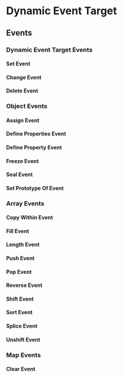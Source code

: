 # Dynamic Event Target
## Events

### Dynamic Event Target Events
#### Set Event
#### Change Event
#### Delete Event

### Object Events
#### Assign Event
#### Define Properties Event
#### Define Property Event
#### Freeze Event
#### Seal Event
#### Set Prototype Of Event

### Array Events
#### Copy Within Event
#### Fill Event
#### Length Event
#### Push Event
#### Pop Event
#### Reverse Event
#### Shift Event
#### Sort Event
#### Splice Event
#### Unshift Event

### Map Events
#### Clear Event
